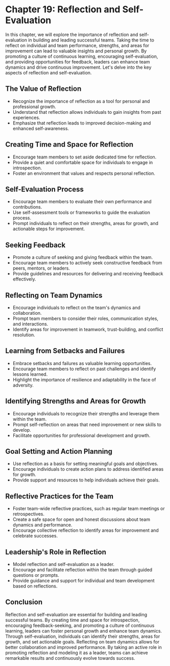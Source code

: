Chapter 19: Reflection and Self-Evaluation
==========================================

In this chapter, we will explore the importance of reflection and self-evaluation in building and leading successful teams. Taking the time to reflect on individual and team performance, strengths, and areas for improvement can lead to valuable insights and personal growth. By promoting a culture of continuous learning, encouraging self-evaluation, and providing opportunities for feedback, leaders can enhance team dynamics and drive continuous improvement. Let's delve into the key aspects of reflection and self-evaluation.

The Value of Reflection
-----------------------

* Recognize the importance of reflection as a tool for personal and professional growth.
* Understand that reflection allows individuals to gain insights from past experiences.
* Emphasize that reflection leads to improved decision-making and enhanced self-awareness.

Creating Time and Space for Reflection
--------------------------------------

* Encourage team members to set aside dedicated time for reflection.
* Provide a quiet and comfortable space for individuals to engage in introspection.
* Foster an environment that values and respects personal reflection.

Self-Evaluation Process
-----------------------

* Encourage team members to evaluate their own performance and contributions.
* Use self-assessment tools or frameworks to guide the evaluation process.
* Prompt individuals to reflect on their strengths, areas for growth, and actionable steps for improvement.

Seeking Feedback
----------------

* Promote a culture of seeking and giving feedback within the team.
* Encourage team members to actively seek constructive feedback from peers, mentors, or leaders.
* Provide guidelines and resources for delivering and receiving feedback effectively.

Reflecting on Team Dynamics
---------------------------

* Encourage individuals to reflect on the team's dynamics and collaboration.
* Prompt team members to consider their roles, communication styles, and interactions.
* Identify areas for improvement in teamwork, trust-building, and conflict resolution.

Learning from Setbacks and Failures
-----------------------------------

* Embrace setbacks and failures as valuable learning opportunities.
* Encourage team members to reflect on past challenges and identify lessons learned.
* Highlight the importance of resilience and adaptability in the face of adversity.

Identifying Strengths and Areas for Growth
------------------------------------------

* Encourage individuals to recognize their strengths and leverage them within the team.
* Prompt self-reflection on areas that need improvement or new skills to develop.
* Facilitate opportunities for professional development and growth.

Goal Setting and Action Planning
--------------------------------

* Use reflection as a basis for setting meaningful goals and objectives.
* Encourage individuals to create action plans to address identified areas for growth.
* Provide support and resources to help individuals achieve their goals.

Reflective Practices for the Team
---------------------------------

* Foster team-wide reflective practices, such as regular team meetings or retrospectives.
* Create a safe space for open and honest discussions about team dynamics and performance.
* Encourage collective reflection to identify areas for improvement and celebrate successes.

Leadership's Role in Reflection
-------------------------------

* Model reflection and self-evaluation as a leader.
* Encourage and facilitate reflection within the team through guided questions or prompts.
* Provide guidance and support for individual and team development based on reflections.

Conclusion
----------

Reflection and self-evaluation are essential for building and leading successful teams. By creating time and space for introspection, encouraging feedback-seeking, and promoting a culture of continuous learning, leaders can foster personal growth and enhance team dynamics. Through self-evaluation, individuals can identify their strengths, areas for growth, and set actionable goals. Reflecting on team dynamics allows for better collaboration and improved performance. By taking an active role in promoting reflection and modeling it as a leader, teams can achieve remarkable results and continuously evolve towards success.
